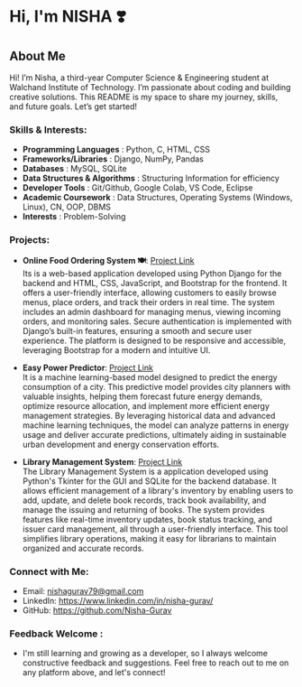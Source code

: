 # Hi, I'm NISHA ❣️

## About Me

Hi! I’m Nisha, a third-year Computer Science & Engineering student at Walchand Institute of Technology. I’m passionate about coding and building creative solutions. This README is my space to share my journey, skills, and future goals. Let’s get started!

### Skills & Interests:

- **Programming Languages**          : Python, C,  HTML, CSS
- **Frameworks/Libraries**           :  Django, NumPy, Pandas
- **Databases**                      : MySQL, SQLite
- **Data Structures & Algorithms**   : Structuring Information for efficiency
- **Developer Tools**                : Git/Github, Google Colab, VS Code, Eclipse 
- **Academic Coursework**            : Data Structures, Operating Systems (Windows, Linux), CN, OOP, DBMS
- **Interests**                      : Problem-Solving

### Projects:
- **Online Food Ordering System 🍽️**: [Project Link](https://github.com/Nisha-Gurav/Online-Food-Ordering-system) <br /> 
Its is a web-based application developed using Python Django for the backend and HTML, CSS, JavaScript, and Bootstrap for the frontend. It offers a user-friendly interface, allowing customers to easily browse menus, place orders, and track their orders in real time. The system includes an admin dashboard for managing menus, viewing incoming orders, and monitoring sales. Secure authentication is implemented with Django’s built-in features, ensuring a smooth and secure user experience. The platform is designed to be responsive and accessible, leveraging Bootstrap for a modern and intuitive UI.

- **Easy Power Predictor**: [Project Link](https://github.com/Nisha-Gurav/Easy-Power-Predictor.git) <br /> 
It is a machine learning-based model designed to predict the energy consumption of a city. This predictive model provides city planners with valuable insights, helping them forecast future energy demands, optimize resource allocation, and implement more efficient energy management strategies. By leveraging historical data and advanced machine learning techniques, the model can analyze patterns in energy usage and deliver accurate predictions, ultimately aiding in sustainable urban development and energy conservation efforts.

- **Library Management System**: [Project Link](https://github.com/Nisha-Gurav/Library-Management-System.git) <br /> 
The Library Management System is a application developed using Python's Tkinter for the GUI and SQLite for the backend database. It allows efficient management of a library's inventory by enabling users to add, update, and delete book records, track book availability, and manage the issuing and returning of books. The system provides features like real-time inventory updates, book status tracking, and issuer card management, all through a user-friendly interface. This tool simplifies library operations, making it easy for librarians to maintain organized and accurate records.




### Connect with Me:

- Email: nishagurav79@gmail.com
- LinkedIn: https://www.linkedin.com/in/nisha-gurav/
- GitHub: https://github.com/Nisha-Gurav

### Feedback Welcome :
- I'm still learning and growing as a developer, so I always welcome constructive feedback and suggestions. Feel free to reach out to me on any platform above, and let's connect!
